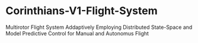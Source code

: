 # Corinthians-V1-Flight-System
Multirotor Flight System Addaptively Employing Distributed State-Space and Model Predictive Control for Manual and Autonomus Flight
